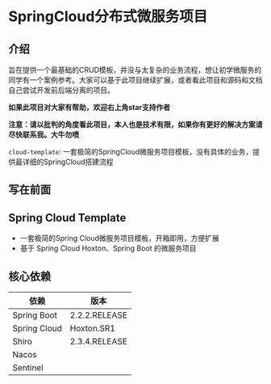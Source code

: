 # SpringCloud分布式微服务项目

## 介绍

旨在提供一个最基础的CRUD模板，并没与太复杂的业务流程，想让初学微服务的同学有一个案例参考。大家可以基于此项目继续扩展，或者看此项目和源码和文档自己尝试开发前后端分离的项目。

**如果此项目对大家有帮助，欢迎右上角star支持作者**

**注意：请以批判的角度看此项目，本人也是技术有限，如果你有更好的解决方案请尽快联系我。大牛勿喷**

`cloud-template`: 一套极简的SpringCloud微服务项目模板，没有具体的业务，提供最详细的SpringCloud搭建流程

## 写在前面

## Spring Cloud Template

- 一套极简的Spring Cloud微服务项目模板，开箱即用，方便扩展
- 基于 Spring Cloud Hoxton、Spring Boot 的微服务项目

## 核心依赖

| 依赖         | 版本          |
| ------------ | ------------- |
| Spring Boot  | 2.2.2.RELEASE |
| Spring Cloud | Hoxton.SR1    |
| Shiro        | 2.3.4.RELEASE |
| Nacos        |               |
| Sentinel     |               |
